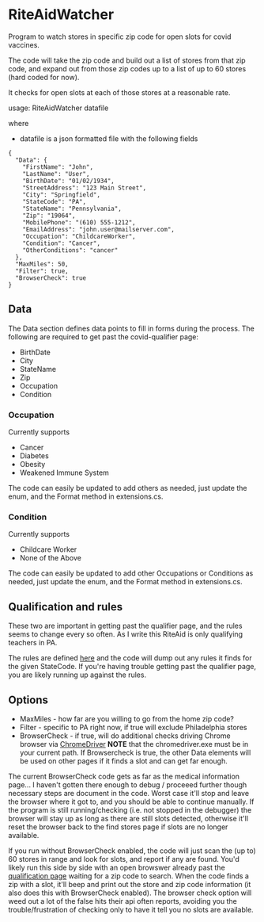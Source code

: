 # RiteAidWatcher
Program to watch stores in specific zip code for open slots for covid vaccines.

The code will take the zip code and build out a list of stores from that zip code, and expand out from those zip codes up to a list of up to 60 stores (hard coded for now).

It checks for open slots at each of those stores at a reasonable rate.


usage:
  RiteAidWatcher datafile

where
- datafile is a json formatted file with the following fields
```
{
  "Data": {
    "FirstName": "John",
    "LastName": "User",
    "BirthDate": "01/02/1934",
    "StreetAddress": "123 Main Street",
    "City": "Springfield",
    "StateCode": "PA",
    "StateName": "Pennsylvania",
    "Zip": "19064",
    "MobilePhone": "(610) 555-1212",
    "EmailAddress": "john.user@mailserver.com",
    "Occupation": "ChildcareWorker",
    "Condition": "Cancer",
    "OtherConditions": "cancer"
  },
  "MaxMiles": 50,
  "Filter": true,
  "BrowserCheck": true
}
```
## Data
The Data section defines data points to fill in forms during the process.
The following are required to get past the covid-qualifier page:
- BirthDate
- City
- StateName
- Zip
- Occupation
- Condition

### Occupation
Currently supports 
- Cancer
- Diabetes
- Obesity
- Weakened Immune System

The code can easily be updated to add others as needed, just update the enum, and the Format method in extensions.cs.

### Condition
Currently supports
- Childcare Worker
- None of the Above

The code can easily be updated to add other Occupations or Conditions as needed, just update the enum, and the Format method in extensions.cs.

## Qualification and rules
These two are important in getting past the qualifier page, and the rules seems to change every so often.  As I write this RiteAid is only qualifying teachers in PA.  

The rules are defined [here](https://www.riteaid.com/content/dam/riteaid-web/covid-19/rule-engine.json) and the code will dump out any rules it finds for the given StateCode.  If you're having trouble getting past the qualifier page, you are likely running up against the rules.

## Options
- MaxMiles - how far are you willing to go from the home zip code?
- Filter - specific to PA right now, if true will exclude Philadelphia stores
- BrowserCheck - if true, will do additional checks driving Chrome browser via [ChromeDriver](https://chromedriver.chromium.org/downloads)
**NOTE** that the chromedriver.exe must be in your current path.
If Browsercheck is true, the other Data elements will be used on other pages if it finds a slot and can get far enough.

The current BrowserCheck code gets as far as the medical information page... I haven't gotten there enough to debug / proceeed further though necessary steps are document in the code.
Worst case it'll stop and leave the browser where it got to, and you should be able to continue manually.  If the program is still running/checking (i.e. not stopped in the debugger) the browser will stay up as long as there are still slots detected, otherwise it'll reset the browser back to the find stores page if slots are no longer available.

If you run without BrowserCheck enabled, the code will just scan the (up to) 60 stores in range and look for slots, and report if any are found.  You'd likely run this side by side with an open browswer already past the [qualification page](https://www.riteaid.com/pharmacy/covid-qualifier) waiting for a zip code to search.  When the code finds a zip with a slot, it'll beep and print out the store and zip code information (it also does this with BrowserCheck enabled).  The browser check option will weed out a lot of the false hits their api often reports, avoiding you the trouble/frustration of checking only to have it tell you no slots are available.
